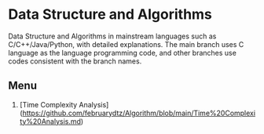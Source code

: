 # Data Structure and Algorithms
Data Structure and Algorithms in mainstream languages such as C/C++/Java/Python, with detailed explanations.
The main branch uses C language as the language programming code, and other branches use codes consistent with the branch names.

## Menu
1. [Time Complexity Analysis] (https://github.com/februarydtz/Algorithm/blob/main/Time%20Complexity%20Analysis.md)
